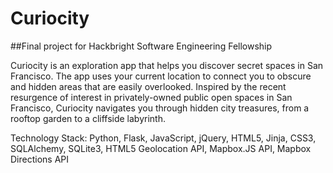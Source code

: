 # Curiocity
##Final project for Hackbright Software Engineering Fellowship

Curiocity is an exploration app that helps you discover secret spaces in San Francisco. The app uses your current location to connect you to obscure and hidden areas that are easily overlooked. Inspired by the recent resurgence of interest in privately-owned public open spaces in San Francisco, Curiocity navigates you through hidden city treasures, from a rooftop garden to a cliffside labyrinth. 

Technology Stack: Python, Flask, JavaScript, jQuery, HTML5, Jinja, CSS3, SQLAlchemy, SQLite3, HTML5 Geolocation API, Mapbox.JS API, Mapbox Directions API

